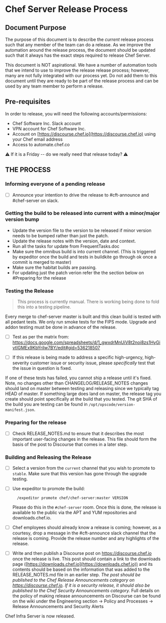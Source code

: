 # Chef Server Release Process

## Document Purpose

The purpose of this document is to describe the *current* release
process such that any member of the team can do a release. As we
improve the automation around the release process, the document should be updated such that it always has the exact steps required to release
Chef Server.

This document is NOT aspirational. We have a number of automation
tools that we intend to use to improve the release release process;
however, many are not fully integrated with our process yet. Do not
add them to this document until they are ready to be part of the
release process and can be used by any team member to perform a
release.

## Pre-requisites

In order to release, you will need the following accounts/permissions:

- Chef Software Inc. Slack account
- VPN account for Chef Software Inc.
- Account on [https://discourse.chef.io](https://discourse.chef.io) using your Chef email address
- Access to automate.chef.co

:warning: If it is a Friday -- do we really need that release today? :warning:

## THE PROCESS

### Informing everyone of a pending release

- [ ] Announce your intention to drive the release to #cft-announce and #chef-server on slack.

### Getting the build to be released into current with a minor/major version bump

- Update the version file to the version to be released if minor version needs to be bumped rather than just the patch.
- Update the release notes with the version, date and context.
- Run all the tasks for update from FrequentTasks.doc
- Make sure the omnibus build is into current channel.
  (This is triggered by expeditor once the build and tests in buildkite go through ok once a commit is merged to master)
- Make sure the habitat builds are passing.
- For updating just the patch verion refer the the section below on #Preparing for the release

### Testing the Release

> This process is currently manual. There is working being done to fold this into a testing pipeline.

Every merge to chef-server master is built and this clean build is tested
with all pedant tests. We only run smoke tests for the FIPS mode. Upgrade
and addon testing must be done in advance of the release.

- [ ] Test as per the matrix from: https://docs.google.com/spreadsheets/d/1_gwxdrMnUiV8t2noi8zs1HyGivtIGMEx9KbYriIw7BY/edit#gid=536218507

- [ ] If this release is being made to address a specific
  high-urgency, high-severity customer issue or security issue, please
  *specifically* test that the issue in question is fixed.

If one of these tests has failed, you cannot ship a release until it's fixed.
Note, no changes other than CHANGELOG/RELEASE_NOTES changes should
land on master between testing and releasing since we typically tag
HEAD of master. If something large does land on master, the release
tag you create should point specifically at the build that you tested.
The git SHA of the build you are testing can be found in
`/opt/opscode/version-manifest.json`.

### Preparing for the release

- [ ] Check RELEASE_NOTES.md to ensure that it describes the
  most important user-facing changes in the release. This file should
  form the basis of the post to Discourse that comes in a later step.

### Building and Releasing the Release

- [ ] Select a version from the `current` channel that you wish to promote to `stable`. Make sure that this version has gone through the upgrade testing.
- [ ] Use expeditor to promote the build:

        /expeditor promote chef/chef-server:master VERSION

  Please do this in the `#chef-server` room. Once this is
  done, the release is available to the public via the APT and YUM
  repositories and downloads.chef.io.

- [ ] Chef employees should already know a release is coming; however, as a
  courtesy, drop a message in the #cft-announce slack channel that the release
  is coming. Provide the release number and any highlights of the release.

- [ ] Write and then publish a Discourse post on https://discourse.chef.io
  once the release is live. This post should contain a link to the downloads
  page ([https://downloads.chef.io](https://downloads.chef.io)) and its contents
  should be based on the information that was added to the RELEASE_NOTES.md file
  in an earlier step. *The post should  be published to the Chef Release
  Announcements category on https://discourse.chef.io. If it is a security
  release, it should also be published to the Chef Security Announcements
  category.* Full details on the policy of making release announcements on
  Discourse can be found on the wiki under the Engineering section ->
  Policy and Processes -> Release Announcements and Security Alerts

Chef Infra Server is now released.
